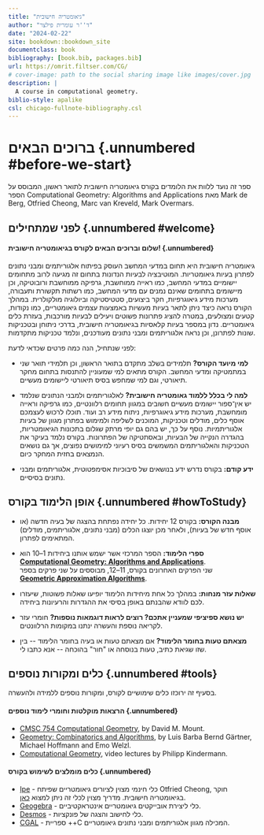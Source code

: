 ```yaml
---
title: "גיאומטריה חישובית"
author: "ד''ר עומרית פילצר"
date: "2024-02-22"
site: bookdown::bookdown_site
documentclass: book
bibliography: [book.bib, packages.bib]
url: https://omrit.filtser.com/CG/
# cover-image: path to the social sharing image like images/cover.jpg
description: |
  A course in computational geometry.
biblio-style: apalike
csl: chicago-fullnote-bibliography.csl
---
```


# ברוכים הבאים {.unnumbered #before-we-start}

ספר זה נועד ללוות את הלומדים בקורס גיאומטריה חישובית לתואר ראשון, המבוסס על הספר Computational Geometry: Algorithms and Applications מאת 
Mark de Berg, Otfried Cheong, Marc van Kreveld, Mark Overmars.

## לפני שמתחילים {.unnumbered #welcome}

#### שלום וברוכים הבאים לקורס בגיאומטריה חישובית! {.unnumbered}

גיאומטריה חישובית היא תחום במדעי המחשב העוסק בפיתוח אלגוריתמים ומבני נתונים לפתרון בעיות גיאומטריות. המוטיבציה לבעיות הנדונות בתחום זה מגיעה לרוב מתחומים יישומיים במדעי המחשב, כמו ראייה ממוחשבת, גרפיקה ממוחשבת ורובוטיקה, וכן מיישומים בתחומים שאינם נמנים עם מדעי המחשב, כמו רשתות תקשורת ותעבורה, מערכות מידע גיאוגרפיות, חקר ביצועים, סטטיסטיקה וביולוגיה מולקולרית. במהלך הקורס נראה כיצד ניתן לתאר בעיות מעשיות באמצעות עצמים גיאומטריים, כמו נקודות, קטעים ומצולעים, במטרה להציג פתרונות פשוטים ויעילים לבעיות מורכבות, בעזרת כלים גיאומטריים. נדון במספר בעיות קלאסיות בגיאומטריה חישובית, בדרכי ניתוחן ובטכניקות שונות לפתרונן, וכן נראה אלגוריתמים ומבני נתונים מעודכנים, ונלמד טכניקות מתקדמות.

לפני שנתחיל, הנה כמה פרטים שכדאי לדעת:

-   **למי מיועד הקורס?** תלמידים בשלב מתקדם בתואר הראשון, וכן תלמידי תואר שני במתמטיקה ומדעי המחשב. הקורס מתאים למי שמעוניין להתנסות בתחום מחקר תיאורטי, וגם למי שמחפש בסיס תיאורטי ליישומים מעשיים.

-   **למה לי בכלל ללמוד גאומטריה חישובית?** לאלגוריתמים ולמבני הנתונים שנלמד יש אין־ספור יישומים מעשיים חשובים במגוון תחומים רלוונטיים, כמו גרפיקה וראייה מומחשבת, מערכות מידע גיאוגרפיות, ניתוח מידע רב ועוד. תוכלו לרכוש לעצמכם אוסף כלים, מודלים וטכניקות, המוכנים לשליפה ולמימוש בפתרון מגוון של בעיות אלגוריתמיות. נוסף על כך, יש בהם גם יופי מרתק שגלום בתכונות הגיאומטריות, בהגדרה הנקייה של הבעיות, ובאסתטיקה של הפתרונות. בקורס נלמד בעיקר את הטכניקות והאלגוריתמים המשמשים בסיס רעיוני למימושים נפוצים, אך גם נושאים הנמצאים בחזית המחקר כיום.  

-   **ידע קודם:** בקורס נדרש ידע בנושאים של סיבוכיות אסימפטוטית, אלגוריתמים ומבני נתונים בסיסיים.

## אופן הלימוד בקורס {.unnumbered #howToStudy}

-   **מבנה הקורס:** בקורס 12 יחידות. כל יחידה נפתחת בהצגה של בעיה חדשה (או אוסף חדש של בעיות), ולאחר מכן יוצגו הכלים (מבני נתונים, אלגוריתמים, מודלים) המתאימים לפתרון.

-   **ספרי הלימוד:** הספר המרכזי אשר ישמש אותנו ביחידות 1–10  הוא \
    [**Computational Geometry: Algorithms and Applications**](http://www.cs.uu.nl/geobook/).\
    שני הפרקים האחרונים בקורס, 11–12, מבוססים על שני פרקים בספר\
    [**Geometric Approximation Algorithms**](https://sarielhp.org/book/).


-   **שאלות עזר מנחות:** במהלך כל אחת מיחידות הלימוד יופיעו שאלות פשוטות, שיעזרו לכם לוודא שהבנתם באופן בסיסי את ההגדרות והרעיונות ביחידה.

-   **יש נושא ספיציפי שמעניין אתכם? רוצים לראות דוגמאות נוספות?** חומרי עזר לקריאה נוספת והעשרה ינתנו במקומות הרלוונטים. 

-   **מצאתם טעות בחומר הלימוד?** אם מצאתם טעות או בעיה בחומר הלימוד -- בין שזו שגיאת כתיב, טעות בנוסחה או "חור" בהוכחה -- אנא כתבו לי.

## כלים ומקורות נוספים  {.unnumbered #tools}
בסעיף זה ירוכזו כלים שימושיים לקורס, ומקורות נוספים ללמידה ולהעשרה.

#### הרצאות מוקלטות וחומרי לימוד נוספים   {.unnumbered}
- <a href="http://www.cs.umd.edu/class/spring2020/cmsc754/Lects/cmsc754-spring2020-lects.pdf">CMSC 754 Computational Geometry</a>, by David M. Mount.
- <a href="https://geometry.inf.ethz.ch/gca18.pdf">Geometry: Combinatorics and Algorithms</a>, by Luis Barba Bernd Gärtner, Michael Hoffmann and Emo Welzl.
- <a href="https://www.youtube.com/@PhilippKindermann/playlists?view=50&sort=dd&shelf_id=2">Computational Geometry</a>, video lectures by Philipp Kindermann.

#### כלים מומלצים לשימוש בקורס {.unnumbered}
- <a href="https://ipe.otfried.org/">Ipe</a> - כלי חינמי מצוין לציורים גיאומטריים שפיתח Otfried Cheong, חוקר בגיאומטריה חישובית. מדריך מצוין לכלי זה ניתן למצוא <a href="https://www.youtube.com/watch?v=moM4CATxTgw&ab_channel=V%C3%A1clavBla%C5%BEej">כאן</a>.
- <a href="https://www.geogebra.org/geometry">Geogebra</a> - כלי ליצירת אובייקטים גיאומטריים אינטראקטיביים. 
- <a href="https://www.desmos.com/calculator">Desmos</a> - כלי לחישוב והצגה של פונקציות.
- <a href="https://www.cgal.org/">CGAL</a> - ספריית ++C המכילה מגוון אלגוריתמים ומבני נתונים גיאומטריים.


<script>
title=document.getElementById('before-we-start');
title.innerHTML = '<img src="images/logo.jpg" width="100%">' + title.innerHTML
</script>
